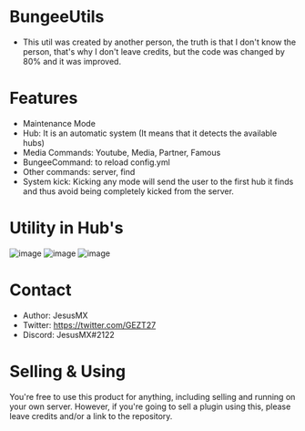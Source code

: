 # BungeeUtils
* This util was created by another person, the truth is that I don't know the person, that's why I don't leave credits, but the code was changed by 80% and it was improved.

# Features
* Maintenance Mode
* Hub: It is an automatic system (It means that it detects the available hubs)
* Media Commands: Youtube, Media, Partner, Famous
* BungeeCommand: to reload config.yml 
* Other commands: server, find
* System kick: Kicking any mode will send the user to the first hub it finds and thus avoid being completely kicked from the server.

# Utility in Hub's
![image](https://user-images.githubusercontent.com/64879531/175190970-0b5bfd95-5614-424a-8cc3-25d9596ded66.png)
![image](https://user-images.githubusercontent.com/64879531/175191290-c8ed1243-97b5-479f-8cf6-409879eace42.png)
![image](https://user-images.githubusercontent.com/64879531/175191356-a2ba825e-aea3-41cd-8d96-91cbaa280263.png)

# Contact
* Author: JesusMX
* Twitter: https://twitter.com/GEZT27
* Discord: JesusMX#2122

# Selling & Using
You're free to use this product for anything, including selling and running on your own server. However, if you're going to sell a plugin using this, please leave credits and/or a link to the repository.
